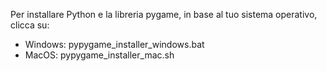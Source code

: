 Per installare Python e la libreria pygame, in base al tuo sistema operativo, clicca su:
- Windows: pypygame_installer_windows.bat
- MacOS: pypygame_installer_mac.sh